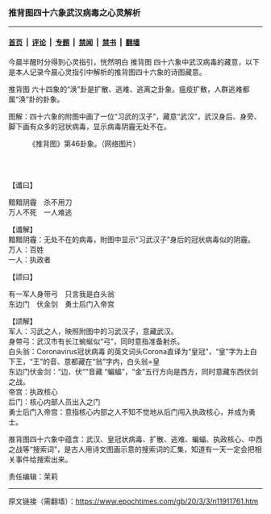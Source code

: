 ### 推背图四十六象武汉病毒之心灵解析

---

#### [首页](../../../..?n11911761) &nbsp;|&nbsp; [评论](../../../../../epoch-comment?n11911761) &nbsp;|&nbsp; [专题](../../../../../epoch-special?n11911761) &nbsp;|&nbsp; [禁闻](../../../../../epoch-news?n11911761) &nbsp;|&nbsp; [禁书](../../../../../books?n11911761) &nbsp;|&nbsp; [翻墙](https://github.com/gfw-breaker/nogfw/blob/master/README.md?n11911761)


<div class="post_content" id="artbody" itemprop="articleBody">
 <!-- article content begin -->
 <p>
  今晨半醒时分得到心灵指引，恍然明白
  <ok href="https://www.epochtimes.com/gb/tag/%E6%8E%A8%E8%83%8C%E5%9B%BE.html">
   推背图
  </ok>
  四十六象中武汉病毒的藏意，以下是本人记录今晨心灵指引中解析的推背图四十六象的诗图藏意。
 </p>
 <p>
  <ok href="https://www.epochtimes.com/gb/tag/%E6%8E%A8%E8%83%8C%E5%9B%BE.html">
   推背图
  </ok>
  六十四象的“涣”卦是扩散、逃难、逃离之卦象。瘟疫扩散，人群逃难都属“涣”卦的卦象。
 </p>
 <p>
  图解：四十六象的附图中画了一位“习武的汉子”，藏意“武汉”，武汉身后、身旁、脚下画有众多的冠状病毒，显示病毒阴霾无处不在。
 </p>
 <figure aria-describedby="caption-attachment-7292813" class="wp-caption aligncenter" id="attachment_7292813" style="width: 600px">
  <ok href="https://i.epochtimes.com/assets/uploads/2016/01/1512110159362525.jpg" target="_blank">
   <img alt="" class="size-large wp-image-7292813" src="https://i.epochtimes.com/assets/uploads/2016/01/1512110159362525-600x426.jpg"/>
  </ok>
  <br/><figcaption class="wp-caption-text" id="caption-attachment-7292813">
   《推背图》第46卦象。（网络图片）
  </figcaption><br/>
 </figure><br/>
 <p>
  【谶曰】
 </p>
 <p>
  黯黯阴霾　杀不用刀
  <br/>
  万人不死　一人难逃
 </p>
 <p>
  【谶解】
  <br/>
  黯黯阴霾：无处不在的病毒，附图中显示“习武汉子”身后的冠状病毒似的阴霾。
  <br/>
  万人：百姓
  <br/>
  一人：执政者
 </p>
 <p>
  【颂曰】
 </p>
 <p>
  有一军人身带弓　只言我是白头翁
  <br/>
  东边门　伏金剑　勇士后门入帝宫
 </p>
 <p>
  【颂解】
  <br/>
  军人：习武之人，映照附图中的习武汉子，意藏武汉。
  <br/>
  身带弓：武汉市有长江蜿蜒似“弓”，同时意指准备射杀。
  <br/>
  白头翁：Coronavirus冠状病毒 的英文词头Corona直译为“皇冠”，“皇”字为上白下王，“王”的音、意都藏在“翁”字内，白头翁=皇
  <br/>
  东边门伏金剑：“边、伏“”音藏 “蝙蝠”，“金”五行方向是西方，同时意藏东西伏剑之战。
  <br/>
  帝宫：执政核心
  <br/>
  后门：核心内部人员出入之门
  <br/>
  勇士后门入帝宫：意指核心内部之人不知不觉地从后门闯入执政核心，并成为勇士。
 </p>
 <p>
  推背图四十六象中蕴含：武汉、皇冠状病毒、扩散、逃难、蝙蝠、执政核心、中西之战等“搜索词”，是古人用诗文图画示意的搜索词的汇集，知道有一天一定会把相关事件给搜索出来。
 </p>
 <p>
  责任编辑：茉莉
 </p>
 <!-- article content end -->
 <div id="below_article_ad">
 </div>
</div>


---

原文链接（需翻墙）：https://www.epochtimes.com/gb/20/3/3/n11911761.htm